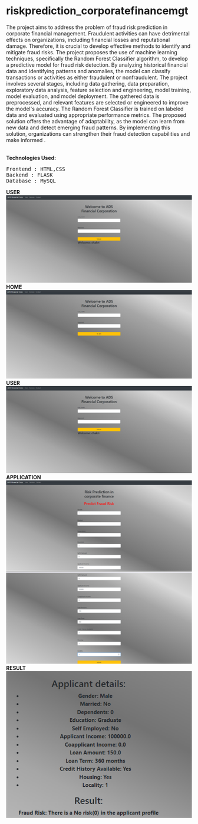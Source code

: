 # riskprediction_corporatefinancemgt
The project aims to address the problem of fraud risk prediction in
corporate financial management. Fraudulent activities can have
detrimental effects on organizations, including financial losses and
reputational damage. Therefore, it is crucial to develop effective
methods to identify and mitigate fraud risks.
The project proposes the use of machine learning techniques,
specifically the Random Forest Classifier algorithm, to develop a
predictive model for fraud risk detection. By analyzing historical
financial data and identifying patterns and anomalies, the model can
classify transactions or activities as either fraudulent or nonfraudulent.
The project involves several stages, including data gathering, data
preparation, exploratory data analysis, feature selection and
engineering, model training, model evaluation, and model
deployment. The gathered data is preprocessed, and relevant features
are selected or engineered to improve the model's accuracy. The
Random Forest Classifier is trained on labeled data and evaluated
using appropriate performance metrics.
The proposed solution offers the advantage of adaptability, as the
model can learn from new data and detect emerging fraud patterns.
By implementing this solution, organizations can strengthen their
fraud detection capabilities and make informed .<br></br>

<b>Technologies Used:</b>
<pre>
Frontend : HTML,CSS
Backend : FLASK
Database : MySQL
</pre>

<b>USER</b>
![alt text](https://github.com/Chakri1905/riskprediction_corporatefinancemgt/blob/master/output%20screenshots/user.png)
<b>HOME</b>
![alt text](https://github.com/Chakri1905/riskprediction_corporatefinancemgt/blob/master/output%20screenshots/home.png)
<b>USER</b>
![alt text](https://github.com/Chakri1905/riskprediction_corporatefinancemgt/blob/master/output%20screenshots/user.png)
<b>APPLICATION</b>
![alt text](https://github.com/Chakri1905/riskprediction_corporatefinancemgt/blob/master/output%20screenshots/applicant-1.png)
![alt text](https://github.com/Chakri1905/riskprediction_corporatefinancemgt/blob/master/output%20screenshots/applicant-2.png)
<b>RESULT</b>
![alt text](https://github.com/Chakri1905/riskprediction_corporatefinancemgt/blob/master/output%20screenshots/result.png)


